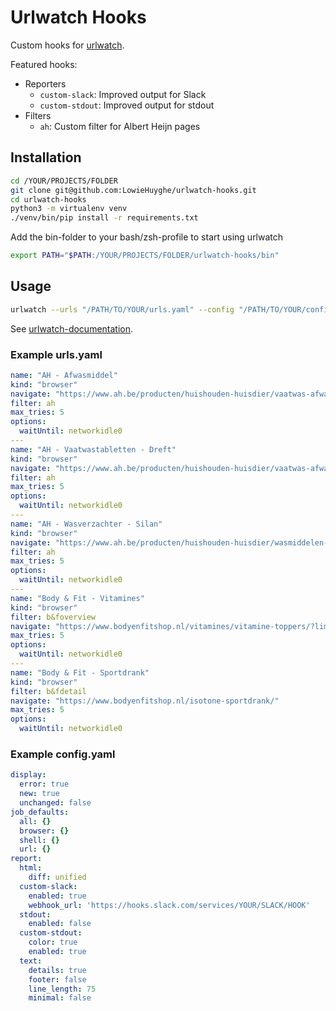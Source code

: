 # Urlwatch Hooks

Custom hooks for [urlwatch](https://github.com/LowieHuyghe/urlwatch).

Featured hooks:
* Reporters
  - `custom-slack`: Improved output for Slack
  - `custom-stdout`: Improved output for stdout
* Filters
  - `ah`: Custom filter for Albert Heijn pages


## Installation

```bash
cd /YOUR/PROJECTS/FOLDER
git clone git@github.com:LowieHuyghe/urlwatch-hooks.git
cd urlwatch-hooks
python3 -m virtualenv venv
./venv/bin/pip install -r requirements.txt
```

Add the bin-folder to your bash/zsh-profile to start using urlwatch

```bash
export PATH="$PATH:/YOUR/PROJECTS/FOLDER/urlwatch-hooks/bin"
```

## Usage

```bash
urlwatch --urls "/PATH/TO/YOUR/urls.yaml" --config "/PATH/TO/YOUR/config.yaml"
```

See [urlwatch-documentation](https://github.com/LowieHuyghe/urlwatch).

### Example urls.yaml

```yaml
name: "AH - Afwasmiddel"
kind: "browser"
navigate: "https://www.ah.be/producten/huishouden-huisdier/vaatwas-afwasmiddel/afwasmiddel/bonus"
filter: ah
max_tries: 5
options:
  waitUntil: networkidle0
---
name: "AH - Vaatwastabletten - Dreft"
kind: "browser"
navigate: "https://www.ah.be/producten/huishouden-huisdier/vaatwas-afwasmiddel/vaatwas/vaatwas-tabletten/merk=Dreft/bonus"
filter: ah
max_tries: 5
options:
  waitUntil: networkidle0
---
name: "AH - Wasverzachter - Silan"
kind: "browser"
navigate: "https://www.ah.be/producten/huishouden-huisdier/wasmiddelen-wasverzachters/wasverzachters/wasverzachters-geconcentreerd/merk=Silan/bonus"
filter: ah
max_tries: 5
options:
  waitUntil: networkidle0
---
name: "Body & Fit - Vitamines"
kind: "browser"
filter: b&foverview
navigate: "https://www.bodyenfitshop.nl/vitamines/vitamine-toppers/?limit=81"
max_tries: 5
options:
  waitUntil: networkidle0
---
name: "Body & Fit - Sportdrank"
kind: "browser"
filter: b&fdetail
navigate: "https://www.bodyenfitshop.nl/isotone-sportdrank/"
max_tries: 5
options:
  waitUntil: networkidle0
```

### Example config.yaml

```yaml
display:
  error: true
  new: true
  unchanged: false
job_defaults:
  all: {}
  browser: {}
  shell: {}
  url: {}
report:
  html:
    diff: unified
  custom-slack:
    enabled: true
    webhook_url: 'https://hooks.slack.com/services/YOUR/SLACK/HOOK'
  stdout:
    enabled: false
  custom-stdout:
    color: true
    enabled: true
  text:
    details: true
    footer: false
    line_length: 75
    minimal: false
```
